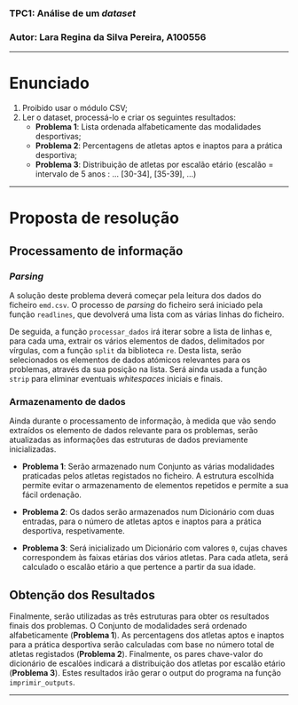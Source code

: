 ### **TPC1**: Análise de um *dataset*
### **Autor**: Lara Regina da Silva Pereira, A100556

------------------------------------------------------------------------------

# Enunciado

1. Proibido usar o módulo CSV;
2. Ler o dataset, processá-lo e criar os seguintes resultados:
    - **Problema 1**: Lista ordenada alfabeticamente das modalidades desportivas;
    - **Problema 2**: Percentagens de atletas aptos e inaptos para a prática desportiva;
    - **Problema 3**: Distribuição de atletas por escalão etário (escalão = intervalo de 5 anos : ... [30-34], [35-39], ...)

------------------------------------------------------------------------------

# Proposta de resolução

## Processamento de informação

### ***Parsing***

A solução deste problema deverá começar pela leitura dos dados do ficheiro ```emd.csv```. O processo de *parsing* do ficheiro será iniciado pela função ```readlines```, que devolverá uma lista com as várias linhas do ficheiro. 

De seguida, a função ```processar_dados``` irá iterar sobre a lista de linhas e, para cada uma, extrair os vários elementos de dados, delimitados por vírgulas, com a função ```split``` da biblioteca ```re```. Desta lista, serão selecionados os elementos de dados atómicos relevantes para os problemas, através da sua posição na lista. Será ainda usada a função ```strip``` para eliminar eventuais *whitespaces* iniciais e finais.

### **Armazenamento de dados**

Ainda durante o processamento de informação, à medida que vão sendo extraídos os elemento de dados relevante para os problemas, serão atualizadas as informações das estruturas de dados previamente inicializadas.

- **Problema 1**: Serão armazenado num Conjunto as várias modalidades praticadas pelos atletas registados no ficheiro. A estrutura escolhida permite evitar o armazenamento de elementos repetidos e permite a sua fácil ordenação.

- **Problema 2**: Os dados serão armazenados num Dicionário com duas entradas, para o número de atletas aptos e inaptos para a prática desportiva, respetivamente.

- **Problema 3**: Será inicializado um Dicionário com valores ```0```, cujas chaves correspondem às faixas etárias dos vários atletas. Para cada atleta, será calculado o escalão etário a que pertence a partir da sua idade. 

## Obtenção dos Resultados

Finalmente, serão utilizadas as três estruturas para obter os resultados finais dos problemas. O Conjunto de modalidades será ordenado alfabeticamente (**Problema 1**). As percentagens dos atletas aptos e inaptos para a prática desportiva serão calculadas com base no número total de atletas registados (**Problema 2**). Finalmente, os pares chave-valor do dicionário de escalões indicará a distribuição dos atletas por escalão etário (**Problema 3**). Estes resultados irão gerar o output do programa na função ```imprimir_outputs```.

------------------------------------------------------------------------------
